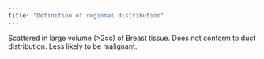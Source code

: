 ```yaml
---
title: "Definition of regional distribution"
---
```

Scattered in large volume (&gt;2cc) of Breast tissue. Does not conform to duct distribution. Less likely to be malignant.

